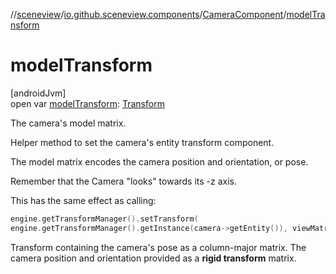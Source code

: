 //[sceneview](../../../index.md)/[io.github.sceneview.components](../index.md)/[CameraComponent](index.md)/[modelTransform](model-transform.md)

# modelTransform

[androidJvm]\
open var [modelTransform](model-transform.md): [Transform](../../io.github.sceneview.math/index.md#1875660684%2FClasslikes%2F-1571379623)

The camera's model matrix.

Helper method to set the camera's entity transform component.

The model matrix encodes the camera position and orientation, or pose.

Remember that the Camera &quot;looks&quot; towards its -z axis.

This has the same effect as calling:

```kotlin
engine.getTransformManager().setTransform(
engine.getTransformManager().getInstance(camera->getEntity()), viewMatrix);
```

Transform containing the camera's pose as a column-major matrix. The camera position and orientation provided as a **rigid transform** matrix.
